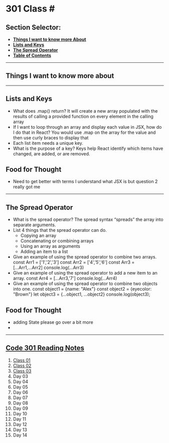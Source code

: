 # **301 Class #**

## **Section Selector**:
  - [**Things I want to know more About**](#things-i-want-to-know-more-about)
  - [**Lists and Keys**](#lists-and-keys)
  - [**The Spread Operator**](#the-spread-operator)
  - [**Table of Contents**](#code-301-reading-notes)

---

## **Things I want to know more about**


---

## **Lists and Keys**
- What does .map() return? It will create a new array populated with the results of calling a provided function on every element in the calling array
- If I want to loop through an array and display each value in JSX, how do I do that in React? You would use .map on the array for the value and then use curly braces to display that
- Each list item needs a unique key.
- What is the purpose of a key? Keys help React identify which items have changed, are added, or are removed.

## **Food for Thought**
- Need to get better with terms I understand what JSX is but question 2 really got me 



---

## **The Spread Operator**
- What is the spread operator? The spread syntax “spreads” the array into separate arguments.
- List 4 things that the spread operator can do.
  + Copying an array
  + Concatenating or combining arrays
  + Using an array as arguments
  + Adding an item to a list
- Give an example of using the spread operator to combine two arrays.
  const Arr1 = ['1','2','3']
  const Arr2 = ['4','5','6']
  const Arr3 = [...Arr1,...Arr2]
  console.log(...Arr3)
- Give an example of using the spread operator to add a new item to an array.
  const Arr4 = [...Arr3,'7']
  console.log(...Arr4)
- Give an example of using the spread operator to combine two objects into one.
  const object1 = {name: "Alex"}
const object2 = {eyecolor: "Brown"}
let object3 = {...object1, ...object2}
console.log(object3);


## **Food for Thought**
- adding State please go over a bit more
- 


---

## [**Code 301 Reading Notes**](/301/301homepage.md)
  1. [Class 01](/301/class-01.md)
  2. [Class 02](/301/class-02.md)
  3. [Class 03](/301/class-03.md)
  4. Day 03
  5. Day 04
  6. Day 05
  7. Day 06
  8. Day 07
  9. Day 08
  10. Day 09
  11. Day 10
  12. Day 11
  13. Day 12
  14. Day 13
  15. Day 14
<!-- DrP E-Sign Up, Up, Down, Down, Left, Right, Left, Right, B, A, Start -->

